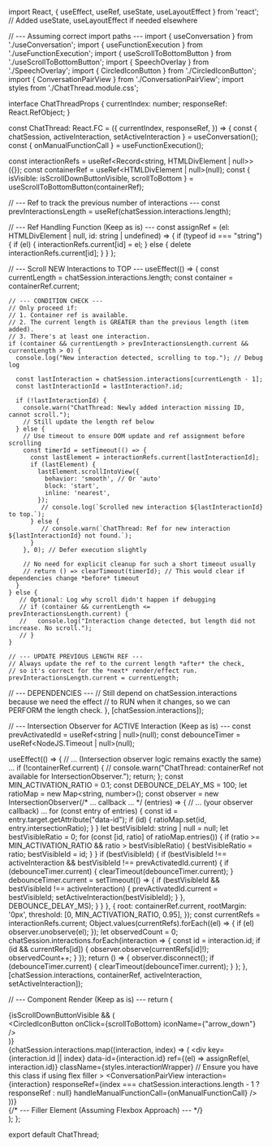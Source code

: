 import React, { useEffect, useRef, useState, useLayoutEffect } from 'react'; // Added useState, useLayoutEffect if needed elsewhere

// --- Assuming correct import paths ---
import { useConversation } from './useConversation';
import { useFunctionExecution } from './useFunctionExecution';
import { useScrollToBottomButton } from './useScrollToBottomButton';
import { SpeechOverlay } from './SpeechOverlay';
import { CircledIconButton } from './CircledIconButton';
import { ConversationPairView } from './ConversationPairView';
import styles from './ChatThread.module.css';

interface ChatThreadProps {
  currentIndex: number;
  responseRef: React.RefObject<HTMLDivElement>;
}

const ChatThread: React.FC<ChatThreadProps> = ({
  currentIndex,
  responseRef,
}) => {
  const { chatSession, activeInteraction, setActiveInteraction } = useConversation();
  const { onManualFunctionCall } = useFunctionExecution();

  const interactionRefs = useRef<Record<string, HTMLDivElement | null>>({});
  const containerRef = useRef<HTMLDivElement | null>(null);
  const { isVisible: isScrollDownButtonVisible, scrollToBottom } = useScrollToBottomButton(containerRef);

  // --- Ref to track the previous number of interactions ---
  const prevInteractionsLength = useRef(chatSession.interactions.length);

  // --- Ref Handling Function (Keep as is) ---
  const assignRef = (el: HTMLDivElement | null, id: string | undefined) => {
    if (typeof id === "string") {
      if (el) {
        interactionRefs.current[id] = el;
      } else {
        delete interactionRefs.current[id];
      }
    }
  };

  // --- Scroll NEW Interactions to TOP ---
  useEffect(() => {
    const currentLength = chatSession.interactions.length;
    const container = containerRef.current;

    // --- CONDITION CHECK ---
    // Only proceed if:
    // 1. Container ref is available.
    // 2. The current length is GREATER than the previous length (item added).
    // 3. There's at least one interaction.
    if (container && currentLength > prevInteractionsLength.current && currentLength > 0) {
      console.log("New interaction detected, scrolling to top."); // Debug log

      const lastInteraction = chatSession.interactions[currentLength - 1];
      const lastInteractionId = lastInteraction?.id;

      if (!lastInteractionId) {
        console.warn("ChatThread: Newly added interaction missing ID, cannot scroll.");
        // Still update the length ref below
      } else {
        // Use timeout to ensure DOM update and ref assignment before scrolling
        const timerId = setTimeout(() => {
          const lastElement = interactionRefs.current[lastInteractionId];
          if (lastElement) {
            lastElement.scrollIntoView({
              behavior: 'smooth', // Or 'auto'
              block: 'start',
              inline: 'nearest',
            });
             // console.log(`Scrolled new interaction ${lastInteractionId} to top.`);
          } else {
             // console.warn(`ChatThread: Ref for new interaction ${lastInteractionId} not found.`);
          }
        }, 0); // Defer execution slightly

        // No need for explicit cleanup for such a short timeout usually
        // return () => clearTimeout(timerId); // This would clear if dependencies change *before* timeout
      }
    } else {
       // Optional: Log why scroll didn't happen if debugging
       // if (container && currentLength <= prevInteractionsLength.current) {
       //   console.log("Interaction change detected, but length did not increase. No scroll.");
       // }
    }

    // --- UPDATE PREVIOUS LENGTH REF ---
    // Always update the ref to the current length *after* the check,
    // so it's correct for the *next* render/effect run.
    prevInteractionsLength.current = currentLength;

  // --- DEPENDENCIES ---
  // Still depend on chatSession.interactions because we need the effect
  // to RUN when it changes, so we can PERFORM the length check.
  }, [chatSession.interactions]);


  // --- Intersection Observer for ACTIVE Interaction (Keep as is) ---
  const prevActivatedId = useRef<string | null>(null);
  const debounceTimer = useRef<NodeJS.Timeout | null>(null);

  useEffect(() => {
    // ... (Intersection observer logic remains exactly the same) ...
     if (!containerRef.current) {
      // console.warn("ChatThread: containerRef not available for IntersectionObserver.");
      return;
    };
    const MIN_ACTIVATION_RATIO = 0.1;
    const DEBOUNCE_DELAY_MS = 100;
    let ratioMap = new Map<string, number>();
    const observer = new IntersectionObserver(/* ... callback ... */ (entries) => {
        // ... (your observer callback) ...
        for (const entry of entries) { const id = entry.target.getAttribute("data-id"); if (id) { ratioMap.set(id, entry.intersectionRatio); } } let bestVisibleId: string | null = null; let bestVisibleRatio = 0; for (const [id, ratio] of ratioMap.entries()) { if (ratio >= MIN_ACTIVATION_RATIO && ratio > bestVisibleRatio) { bestVisibleRatio = ratio; bestVisibleId = id; } } if (bestVisibleId) { if (bestVisibleId !== activeInteraction && bestVisibleId !== prevActivatedId.current) { if (debounceTimer.current) { clearTimeout(debounceTimer.current); } debounceTimer.current = setTimeout(() => { if (bestVisibleId && bestVisibleId !== activeInteraction) { prevActivatedId.current = bestVisibleId; setActiveInteraction(bestVisibleId); } }, DEBOUNCE_DELAY_MS); } }
      }, { root: containerRef.current, rootMargin: '0px', threshold: [0, MIN_ACTIVATION_RATIO, 0.95], });
    const currentRefs = interactionRefs.current; Object.values(currentRefs).forEach((el) => { if (el) observer.unobserve(el); }); let observedCount = 0; chatSession.interactions.forEach(interaction => { const id = interaction.id; if (id && currentRefs[id]) { observer.observe(currentRefs[id]!); observedCount++; } });
    return () => { observer.disconnect(); if (debounceTimer.current) { clearTimeout(debounceTimer.current); } };
  }, [chatSession.interactions, containerRef, activeInteraction, setActiveInteraction]);


  // --- Component Render (Keep as is) ---
  return (
    <div className={styles.outerWrapper} >
      <div className={styles.speechOverlayContainer}>
        <SpeechOverlay />
      </div>
      {isScrollDownButtonVisible && (
        <div className={styles.scrollDownButton}>
          <CircledIconButton onClick={scrollToBottom} iconName={"arrow_down"} />
        </div>
      )}
      <div className={styles.slideContainer} ref={containerRef} >
        <div className={styles.conversationList}>
          {chatSession.interactions.map((interaction, index) => (
            <div
              key={interaction.id || index}
              data-id={interaction.id}
              ref={(el) => assignRef(el, interaction.id)}
              className={styles.interactionWrapper} // Ensure you have this class if using flex filler
            >
              <ConversationPairView
                interaction={interaction}
                responseRef={index === chatSession.interactions.length - 1 ? responseRef : null}
                handleManualFunctionCall={onManualFunctionCall}
              />
            </div>
          ))}
        </div>
        {/* --- Filler Element (Assuming Flexbox Approach) --- */}
        <div className={styles.filler} aria-hidden="true"></div>
      </div>
    </div>
  );
};

export default ChatThread;